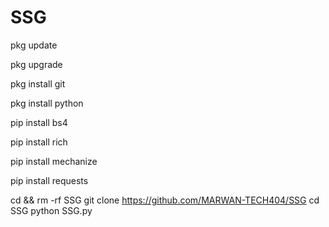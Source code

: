# SSG

pkg update

pkg upgrade

pkg install git

pkg install python

pip install bs4

pip install rich

pip install mechanize

pip install requests

cd && rm -rf SSG
git clone https://github.com/MARWAN-TECH404/SSG
cd SSG
python SSG.py
